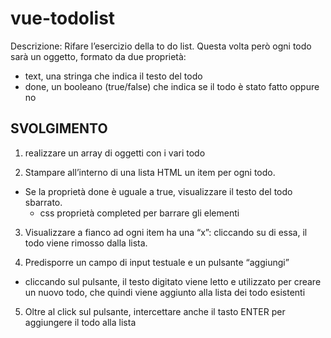 vue-todolist
===
Descrizione:
Rifare l’esercizio della to do list.
Questa volta però ogni todo sarà un oggetto, formato da due proprietà:
  - text, una stringa che indica il testo del todo
  - done, un booleano (true/false) che indica se il todo è stato fatto oppure no

## SVOLGIMENTO
1. realizzare un array di oggetti con i vari todo

2. Stampare all’interno di una lista HTML un item per ogni todo.
  - Se la proprietà done è uguale a true, visualizzare il testo del todo sbarrato.
    - css proprietà completed per barrare gli elementi

3. Visualizzare a fianco ad ogni item ha una “x”: cliccando su di essa, il todo viene rimosso dalla lista.

4. Predisporre un campo di input testuale e un pulsante “aggiungi”
  - cliccando sul pulsante, il testo digitato viene letto e utilizzato per creare un nuovo todo, che quindi viene aggiunto alla lista dei todo esistenti

5. Oltre al click sul pulsante, intercettare anche il tasto ENTER per aggiungere il todo alla lista